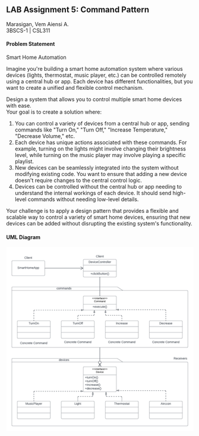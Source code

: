 ## LAB Assignment 5: Command Pattern
Marasigan, Vem Aiensi A. <br>
3BSCS-1 | CSL311

#### Problem Statement
Smart Home Automation

Imagine you're building a smart home automation system where various devices
(lights, thermostat, music player, etc.) can be controlled remotely using a central hub or app. 
Each device has different functionalities, but you want to create a unified and flexible control mechanism.

Design a system that allows you to control multiple smart home devices with ease. <br>
Your goal is to create a solution where:

 1. You can control a variety of devices from a central hub or app, sending commands like "Turn On," "Turn Off," "Increase Temperature," "Decrease Volume," etc.
 2. Each device has unique actions associated with these commands. For example, turning on the lights might involve changing their brightness level, while turning on the music player may involve playing a specific playlist.
 3. New devices can be seamlessly integrated into the system without modifying existing code. You want to ensure that adding a new device doesn't require changes to the central control logic.
 4. Devices can be controlled without the central hub or app needing to understand the internal workings of each device. It should send high-level commands without needing low-level details.

Your challenge is to apply a design pattern that provides a flexible and scalable way to control a variety of smart home devices, ensuring that new devices can be added without disrupting the existing system's functionality.
<br>

#### UML Diagram
![](CommandDesignPatternDiagram.png)
